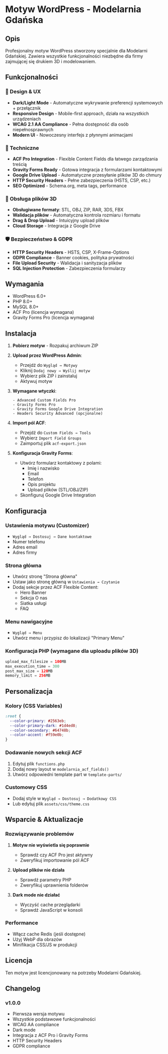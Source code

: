 # Motyw WordPress - Modelarnia Gdańska

## Opis

Profesjonalny motyw WordPress stworzony specjalnie dla Modelarni Gdańskiej. Zawiera wszystkie funkcjonalności niezbędne dla firmy zajmującej się drukiem 3D i modelowaniem.

## Funkcjonalności

### 🎨 Design & UX
- **Dark/Light Mode** - Automatyczne wykrywanie preferencji systemowych + przełącznik
- **Responsive Design** - Mobile-first approach, działa na wszystkich urządzeniach
- **WCAG 2.1 AA Compliance** - Pełna dostępność dla osób niepełnosprawnych
- **Modern UI** - Nowoczesny interfejs z płynnymi animacjami

### 🔧 Techniczne
- **ACF Pro Integration** - Flexible Content Fields dla łatwego zarządzania treścią
- **Gravity Forms Ready** - Gotowa integracja z formularzami kontaktowymi
- **Google Drive Upload** - Automatyczne przesyłanie plików 3D do chmury
- **HTTP Security Headers** - Pełne zabezpieczenia (HSTS, CSP, etc.)
- **SEO Optimized** - Schema.org, meta tags, performance

### 📁 Obsługa plików 3D
- **Obsługiwane formaty**: STL, OBJ, ZIP, RAR, 3DS, FBX
- **Walidacja plików** - Automatyczna kontrola rozmiaru i formatu
- **Drag & Drop Upload** - Intuicyjny upload plików
- **Cloud Storage** - Integracja z Google Drive

### 🛡️ Bezpieczeństwo & GDPR
- **HTTP Security Headers** - HSTS, CSP, X-Frame-Options
- **GDPR Compliance** - Banner cookies, polityka prywatności
- **File Upload Security** - Walidacja i sanityzacja plików
- **SQL Injection Protection** - Zabezpieczenia formularzy

## Wymagania

- WordPress 6.0+
- PHP 8.0+
- MySQL 8.0+
- ACF Pro (licencja wymagana)
- Gravity Forms Pro (licencja wymagana)

## Instalacja

1. **Pobierz motyw** - Rozpakuj archiwum ZIP
2. **Upload przez WordPress Admin**:
   - Przejdź do `Wygląd → Motywy`
   - Kliknij `Dodaj nowy → Wyślij motyw`
   - Wybierz plik ZIP i zainstaluj
   - Aktywuj motyw

3. **Wymagane wtyczki**:
   ```
   - Advanced Custom Fields Pro
   - Gravity Forms Pro  
   - Gravity Forms Google Drive Integration
   - Headers Security Advanced (opcjonalne)
   ```

4. **Import pól ACF**:
   - Przejdź do `Custom Fields → Tools`
   - Wybierz `Import Field Groups`
   - Zaimportuj plik `acf-export.json`

5. **Konfiguracja Gravity Forms**:
   - Utwórz formularz kontaktowy z polami:
     - Imię i nazwisko
     - Email
     - Telefon
     - Opis projektu  
     - Upload plików (STL/OBJ/ZIP)
   - Skonfiguruj Google Drive Integration

## Konfiguracja

### Ustawienia motywu (Customizer)
- `Wygląd → Dostosuj → Dane kontaktowe`
- Numer telefonu
- Adres email  
- Adres firmy

### Strona główna
- Utwórz stronę "Strona główna"
- Ustaw jako stronę główną w `Ustawienia → Czytanie`
- Dodaj sekcje przez ACF Flexible Content:
  - Hero Banner
  - Sekcja O nas
  - Siatka usługi
  - FAQ

### Menu nawigacyjne
- `Wygląd → Menu`
- Utwórz menu i przypisz do lokalizacji "Primary Menu"

### Konfiguracja PHP (wymagane dla uploadu plików 3D)
```php
upload_max_filesize = 100MB
max_execution_time = 300
post_max_size = 120MB
memory_limit = 256MB
```

## Personalizacja

### Kolory (CSS Variables)
```css
:root {
  --color-primary: #2563eb;
  --color-primary-dark: #1d4ed8;
  --color-secondary: #64748b;
  --color-accent: #f59e0b;
}
```

### Dodawanie nowych sekcji ACF
1. Edytuj plik `functions.php`
2. Dodaj nowy layout w `modelarnia_acf_fields()`
3. Utwórz odpowiedni template part w `template-parts/`

### Customowy CSS
- Dodaj style w `Wygląd → Dostosuj → Dodatkowy CSS`
- Lub edytuj plik `assets/css/theme.css`

## Wsparcie & Aktualizacje

### Rozwiązywanie problemów
1. **Motyw nie wyświetla się poprawnie**
   - Sprawdź czy ACF Pro jest aktywny
   - Zweryfikuj importowanie pól ACF

2. **Upload plików nie działa**
   - Sprawdź parametry PHP
   - Zweryfikuj uprawnienia folderów

3. **Dark mode nie działać**
   - Wyczyść cache przeglądarki
   - Sprawdź JavaScript w konsoli

### Performance  
- Włącz cache Redis (jeśli dostępne)
- Użyj WebP dla obrazów
- Minifikacja CSS/JS w produkcji

## Licencja

Ten motyw jest licencjonowany na potrzeby Modelarni Gdańskiej. 

## Changelog

### v1.0.0
- Pierwsza wersja motywu
- Wszystkie podstawowe funkcjonalności
- WCAG AA compliance
- Dark mode
- Integracja z ACF Pro i Gravity Forms
- HTTP Security Headers
- GDPR compliance
